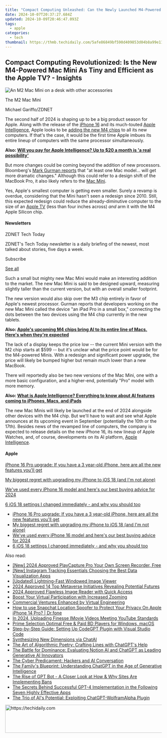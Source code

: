 ```yaml
---
title: "Compact Computing Unleashed: Can the Newly Launched M4-Powered Mac Mini Outshine the Apple TV in Size and Performance? Insights From ZDNet"
date: 2024-10-07T20:37:27.684Z
updated: 2024-10-09T20:46:47.093Z
tags:
  - apple
categories:
  - tech
thumbnail: https://thmb.techidaily.com/5afe86849bf590d409853d04b8a99e11d10b3e991d982afab53fab4cf94688c5.jpg
---
```


## Compact Computing Revolutionized: Is the New M4-Powered Mac Mini As Tiny and Efficient as the Apple TV? - Insights

![An M2 Mac Mini on a desk with other accessories](https://www.zdnet.com/a/img/resize/861f02b01db9439009ec3f0eaa0119e8a8187016/2023/02/10/7ffee409-d4d5-4408-af39-6784685c87ff/m2-mac-mini-review-hero.jpg?auto=webp&width=1280)

The M2 Mac Mini

Michael Gariffo/ZDNET

The second half of 2024 is shaping up to be a big product season for Apple. Along with the release of the [iPhone 16](https://www.zdnet.com/article/i-upgrade-my-iphone-every-year-but-the-iphone-16-worries-me-heres-why/) and its much-touted [Apple Intelligence](https://www.zdnet.com/article/what-is-apple-intelligence-everything-to-know-about-ai-features-coming-to-iphones-macs-and-ipads/), Apple looks to be [adding the new M4 chips](https://www.zdnet.com/article/apples-upcoming-m4-chips-bring-ai-to-its-entire-line-of-macs-heres-when-theyre-expected/) to all its new computers. If that's the case, it would be the first time Apple imbues its entire lineup of computers with the same processor simultaneously. 

**Also: [Will you pay for Apple Intelligence? Up to $20 a month is 'a real possibility'](https://www.zdnet.com/article/will-you-pay-for-apple-intelligence-up-to-20-a-month-is-a-real-possibility/)**

But more changes could be coming beyond the addition of new processors. Bloomberg's [Mark Gurman reports](https://www.bloomberg.com/news/articles/2024-08-08/mac-mini-m4-apple-plans-to-release-smallest-desktop-computer-yet) that "at least one Mac model... will get more dramatic changes." Although this could refer to a design shift of the MacBook Pro, it also likely refers to the [Mac Mini](https://www.zdnet.com/article/apple-mac-mini-2023-review/).

Yes, Apple's smallest computer is getting even smaller. Surely a revamp is overdue, considering that the Mini hasn't seen a redesign since 2010\. Still, this expected redesign could reduce the already-diminutive computer to the size of an [Apple TV](https://www.zdnet.com/home-and-office/home-entertainment/apple-tv-4k-review-apple-is-finally-selling-more-for-less/) (less than four inches across) _and_ arm it with the M4 Apple Silicon chip. 

#### Newsletters

ZDNET Tech Today

ZDNET's Tech Today newsletter is a daily briefing of the newest, most talked about stories, five days a week.

 Subscribe

[See all](https://www.zdnet.com/newsletters/)

Such a small but mighty new Mac Mini would make an interesting addition to the market. The new Mac Mini is said to be designed upward, measuring slightly taller than the current version, but with an overall smaller footprint. 

The new version would also skip over the M3 chip entirely in favor of Apple's newest processor. Gurman reports that developers working on the new Mac Mini called the device "an iPad Pro in a small box," connecting the dots between the two devices using the M4 chip currently in the new tablets.

**Also: [Apple's upcoming M4 chips bring AI to its entire line of Macs. Here's when they're expected](https://www.zdnet.com/article/apples-upcoming-m4-chips-bring-ai-to-its-entire-line-of-macs-heres-when-theyre-expected/)**

The lack of a display keeps the price low -- the current Mini version with the M2 chip starts at $599 -- but it's unclear what the price point would be for the M4-powered Minis. With a redesign and significant power upgrade, the price will likely be bumped higher but remain much lower than a new MacBook. 

There will reportedly also be two new versions of the Mac Mini, one with a more basic configuration, and a higher-end, potentially "Pro" model with more memory.

**Also: [What is Apple Intelligence? Everything to know about AI features coming to iPhones, Macs, and iPads](https://www.zdnet.com/article/what-is-apple-intelligence-everything-to-know-about-ai-features-coming-to-iphones-macs-and-ipads/)**

The new Mac Minis will likely be launched at the end of 2024 alongside other devices with the M4 chip. But we'll have to wait and see what Apple announces at its upcoming event in September (potentially the 10th or the 17th). Besides news of the revamped line of computers, the company is expected to release details on the new iPhone 16, its new lineup of Apple Watches, and, of course, developments on its AI platform, [Apple Intelligence](https://www.zdnet.com/article/what-is-apple-intelligence-everything-to-know-about-ai-features-coming-to-iphones-macs-and-ipads/). 

#### Apple

[iPhone 16 Pro upgrade: If you have a 3 year-old iPhone, here are all the new features you'll get](https://www.zdnet.com/article/iphone-16-pro-and-pro-max-hands-on/ "iPhone 16 Pro upgrade: If you have a 3 year-old iPhone, here are all the new features you'll get")

[My biggest regret with upgrading my iPhone to iOS 18 (and I'm not alone)](https://www.zdnet.com/article/my-biggest-regret-with-upgrading-my-iphone-to-ios-18-and-im-not-alone/ "My biggest regret with upgrading my iPhone to iOS 18 (and I'm not alone)")

[We've used every iPhone 16 model and here's our best buying advice for 2024](https://www.zdnet.com/article/iphone-16-pro-max-buying-advice-2024/ "We've used every iPhone 16 model and here's our best buying advice for 2024")

[6 iOS 18 settings I changed immediately - and why you should too](https://www.zdnet.com/article/6-ios-18-settings-i-changed-immediately-and-why-you-should-too/ "6 iOS 18 settings I changed immediately - and why you should too")

* [iPhone 16 Pro upgrade: If you have a 3 year-old iPhone, here are all the new features you'll get](https://www.zdnet.com/article/iphone-16-pro-and-pro-max-hands-on/ "iPhone 16 Pro upgrade: If you have a 3 year-old iPhone, here are all the new features you'll get")
* [My biggest regret with upgrading my iPhone to iOS 18 (and I'm not alone)](https://www.zdnet.com/article/my-biggest-regret-with-upgrading-my-iphone-to-ios-18-and-im-not-alone/ "My biggest regret with upgrading my iPhone to iOS 18 (and I'm not alone)")
* [We've used every iPhone 16 model and here's our best buying advice for 2024](https://www.zdnet.com/article/iphone-16-pro-max-buying-advice-2024/ "We've used every iPhone 16 model and here's our best buying advice for 2024")
* [6 iOS 18 settings I changed immediately - and why you should too](https://www.zdnet.com/article/6-ios-18-settings-i-changed-immediately-and-why-you-should-too/ "6 iOS 18 settings I changed immediately - and why you should too")

<ins class="adsbygoogle"
     style="display:block"
     data-ad-format="autorelaxed"
     data-ad-client="ca-pub-7571918770474297"
     data-ad-slot="1223367746"></ins>

<ins class="adsbygoogle"
     style="display:block"
     data-ad-client="ca-pub-7571918770474297"
     data-ad-slot="8358498916"
     data-ad-format="auto"
     data-full-width-responsive="true"></ins>

<span class="atpl-alsoreadstyle">Also read:</span>
<div><ul>
<li><a href="https://video-screen-grab.techidaily.com/new-2024-approved-playcapture-pro-your-own-screen-recorder-free/"><u>[New] 2024 Approved PlayCapture Pro Your Own Screen Recorder, Free</u></a></li>
<li><a href="https://instagram-video-files.techidaily.com/new-instagram-tracking-essentials-choosing-the-best-data-visualization-apps/"><u>[New] Instagram Tracking Essentials Choosing the Best Data Visualization Apps</u></a></li>
<li><a href="https://extra-guidance.techidaily.com/updated-lightning-fast-windowed-image-viewer/"><u>[Updated] Lightning-Fast Windowed Image Viewer</u></a></li>
<li><a href="https://article-knowledge.techidaily.com/2024-approved-14-top-metaverse-initiatives-revealing-potential-futures/"><u>2024 Approved 14 Top Metaverse Initiatives Revealing Potential Futures</u></a></li>
<li><a href="https://article-tips.techidaily.com/2024-approved-flawless-image-reader-with-quick-access/"><u>2024 Approved Flawless Image Reader with Quick Access</u></a></li>
<li><a href="https://fox-cloud.techidaily.com/boost-your-virtual-participation-with-increased-zooming/"><u>Boost Your Virtual Participation with Increased Zooming</u></a></li>
<li><a href="https://extra-resources.techidaily.com/commercial-ventures-enhanced-by-virtual-engineering/"><u>Commercial Ventures Enhanced by Virtual Engineering</u></a></li>
<li><a href="https://change-location.techidaily.com/how-to-use-snapchat-location-spoofer-to-protect-your-privacy-on-apple-iphone-14-pro-drfone-by-drfone-virtual-ios/"><u>How to use Snapchat Location Spoofer to Protect Your Privacy On Apple iPhone 14 Pro? | Dr.fone</u></a></li>
<li><a href="https://youtube-docs.techidaily.com/24-uploading-finesse-imovie-videos-meeting-youtube-standards/"><u>In 2024, Uploading Finesse IMovie Videos Meeting YouTube Standards</u></a></li>
<li><a href="https://fox-glue.techidaily.com/prime-selection-optimal-free-and-paid-bd-players-for-windows-macos/"><u>Prime Selection Optimal Free & Paid BD Players for Windows, macOS</u></a></li>
<li><a href="https://tech-hub.techidaily.com/step-by-step-guide-setting-up-codegpt-plugin-with-visual-studio-code/"><u>Step-by-Step Guide: Setting Up CodeGPT Plugin with Visual Studio Code</u></a></li>
<li><a href="https://tech-hub.techidaily.com/synthesizing-new-dimensions-via-chatai/"><u>Synthesizing New Dimensions via ChatAI</u></a></li>
<li><a href="https://tech-hub.techidaily.com/the-art-of-algorithmic-poetry-crafting-lines-with-chatgpts-help/"><u>The Art of Algorithmic Poetry: Crafting Lines with ChatGPT's Help</u></a></li>
<li><a href="https://tech-hub.techidaily.com/the-battle-for-dominance-evaluating-notion-ai-and-chatgpt-as-leading-generative-ai-innovators/"><u>The Battle for Dominance: Evaluating Notion AI and ChatGPT as Leading Generative AI Innovators</u></a></li>
<li><a href="https://tech-hub.techidaily.com/the-cyber-predicament-hackers-and-ai-conversation/"><u>The Cyber Predicament: Hackers and AI Conversation</u></a></li>
<li><a href="https://tech-hub.techidaily.com/the-familys-blueprint-understanding-chatgpt-in-the-age-of-generative-intelligence/"><u>The Family's Blueprint: Understanding ChatGPT in the Age of Generative Intelligence</u></a></li>
<li><a href="https://tech-hub.techidaily.com/the-rise-of-gpt-bot-a-closer-look-at-how-and-why-sites-are-implementing-bans/"><u>The Rise of GPT Bot - A Closer Look at How & Why Sites Are Implementing Bans</u></a></li>
<li><a href="https://tech-hub.techidaily.com/the-secrets-behind-successful-gpt-4-implementation-in-the-following-seven-highly-effective-apps/"><u>The Secrets Behind Successful GPT-4 Implementation in the Following Seven Highly Effective Apps</u></a></li>
<li><a href="https://tech-hub.techidaily.com/the-trio-of-ais-potential-exploiting-chatgpt-wolframalpha-plugin/"><u>The Trio of AI's Potential: Exploiting ChatGPT-WolframAlpha Plugin</u></a></li>
</ul></div>

<!-- affiliate ads begin -->
<a href="https://appsumo.8odi.net/c/5597632/2049390/7443" target="_top" id="2049390">
  <img src="//a.impactradius-go.com/display-ad/7443-2049390" border="0" alt="https://techidaily.com" width="728" height="90"/>
</a>
<img height="0" width="0" src="https://appsumo.8odi.net/i/5597632/2049390/7443" style="position:absolute;visibility:hidden;" border="0" />
<!-- affiliate ads end -->

